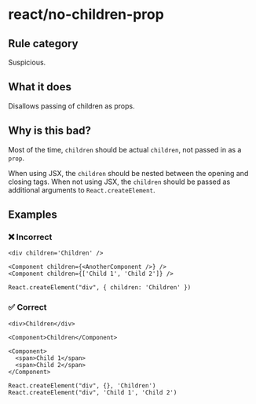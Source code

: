 # react/no-children-prop

## Rule category

Suspicious.

## What it does

Disallows passing of children as props.

## Why is this bad?

Most of the time, `children` should be actual `children`, not passed in as a `prop`.

When using JSX, the `children` should be nested between the opening and closing tags. When not using JSX, the `children` should be passed as additional arguments to `React.createElement`.

## Examples

### ❌ Incorrect

```tsx
<div children='Children' />

<Component children={<AnotherComponent />} />
<Component children={['Child 1', 'Child 2']} />

React.createElement("div", { children: 'Children' })
```

### ✅ Correct

```tsx
<div>Children</div>

<Component>Children</Component>

<Component>
  <span>Child 1</span>
  <span>Child 2</span>
</Component>

React.createElement("div", {}, 'Children')
React.createElement("div", 'Child 1', 'Child 2')
```
